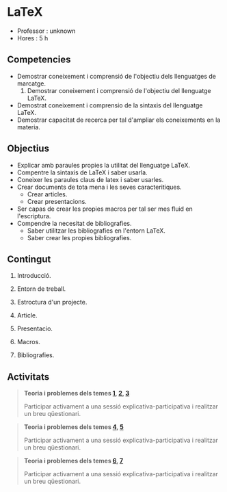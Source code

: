 # LaTeX

- Professor	: unknown
- Hores		: 5 h

## Competencies

* Demostrar coneixement i comprensió de l'objectiu dels llenguatges de marcatge.
  1. Demostrar coneixement i comprensió de l'objectiu del llenguatge LaTeX.
* Demostrat coneixement i comprensio de la sintaxis del llenguatge LaTeX.
* Demostrar capacitat de recerca per tal d'ampliar els coneixements en la materia.

## Objectius

* Explicar amb paraules propies la utilitat del llenguatge LaTeX.
* Compentre la sintaxis de LaTeX i saber usarla.
* Coneixer les paraules claus de latex i saber usarles.
* Crear documents de tota mena i les seves caracteritiques.
  * Crear articles.
  * Crear presentacions.
* Ser capas de crear les propies macros per tal ser mes fluid en l'escriptura.
* Compendre la necesitat de bibliografies.
  * Saber utilitzar les bibliografies en l'entorn LaTeX.
  * Saber crear les propies bibliografies.

## Contingut

1. <a name="l-introduccio"></a> Introducció.

2. <a name="l-entorn"></a> Entorn de treball.

3. <a name="l-estroctura"></a> Estroctura d'un projecte.

4. <a name="l-article"></a> Article.

5. <a name="l-beamer"></a> Presentacio.

6. <a name="l-macros"></a> Macros.

7. <a name="l-bib"></a> Bibliografies.

## Activitats

> **Teoria i problemes dels temes [1](#l-introduccio), [2](#l-entorn), [3](#l-estroctura)**
> 
> Participar activament a una sessió explicativa-participativa i realitzar un breu qüestionari.

> **Teoria i problemes dels temes [4](#l-article), [5](#l-beamer)**
> 
> Participar activament a una sessió explicativa-participativa i realitzar un breu qüestionari.

> **Teoria i problemes dels temes [6](#l-macros), [7](#l-bib)**
> 
> Participar activament a una sessió explicativa-participativa i realitzar un breu qüestionari.

